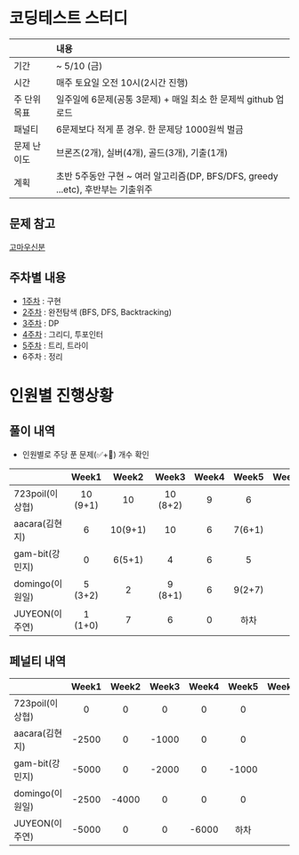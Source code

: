 # 코딩테스트 스터디

| |내용|
|:--|:--|
|기간| ~ 5/10 (금)|
|시간| 매주 토요일 오전 10시(2시간 진행)|
|주 단위 목표|일주일에 6문제(공통 3문제) + 매일 최소 한 문제씩 github 업로드|
|패널티| 6문제보다 적게 푼 경우. 한 문제당 1000원씩 벌금 |
|문제 난이도|브론즈(2개), 실버(4개), 골드(3개), 기출(1개)|
|계획| 초반 5주동안 구현 ~ 여러 알고리즘(DP, BFS/DFS, greedy ...etc), 후반부는 기출위주|

## 문제 참고
[고마우신분](https://github.com/tony9402/baekjoon)

## 주차별 내용

- [1주차](./week1) : 구현
- [2주차](./week2) : 완전탐색 (BFS, DFS, Backtracking)
- [3주차](./week3) : DP
- [4주차](./week4) : 그리디, 투포인터
- [5주차](./week5) : 트리, 트라이
- 6주차 : 정리


# 인원별 진행상황

## 풀이 내역

- 인원별로 주당 푼 문제(✅+🥺) 개수 확인
  
|               |  Week1 |  Week2 |   Week3  |Week4|Week5|Week6|Week7|Week8|
|---------------|:------:|:------:|:--------:|:---:|:--:|:--:|:--:|:--:|
|723poil(이상협)  |10 (9+1)| 10     | 10 (8+2) | 9 |  6 | | |
|aacara(김현지)   |6       | 10(9+1) | 10      | 6 | 7(6+1) |  |  |  |
|gam-bit(강민지)  |0       | 6(5+1) | 4        | 6 | 5 |  |  |  |
|domingo(이원일)  |5 (3+2) | 2      | 9 (8+1)  | 6 | 9(2+7) | |  |  |
|JUYEON(이주연)   |1 (1+0) | 7      | 6        | 0 | 하차 |  |  |


## 페널티 내역
|               |Week1 |Week2|Week3 |Week4|Week5|Week6|Week7|Week8|Total |
|---------------|:----:|:---:|:----:|:---:|:----:|:---:|:---:|:---:|-----:|
|723poil(이상협)  |0    | 0    | 0    |   0 |  0   |     |     |     |0     |
|aacara(김현지)   |-2500| 0    | -1000|   0 |  0   |     |     |     |-3500 |
|gam-bit(강민지)  |-5000| 0    | -2000|   0 | -1000|     |     |     |-8000|
|domingo(이원일)  |-2500| -4000| 0    |   0 |  0   |     |     |     |-6500 |
|JUYEON(이주연)   |-5000| 0    | 0    |-6000| 하차  |     |     |     |-11000 |
